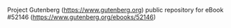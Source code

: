 Project Gutenberg (https://www.gutenberg.org) public repository for
eBook #52146 (https://www.gutenberg.org/ebooks/52146)
